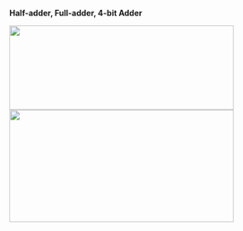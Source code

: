 **Half-adder, Full-adder, 4-bit Adder**

<img src="https://user-images.githubusercontent.com/42716711/110702187-0e0a2700-81a7-11eb-8a78-19f0a8ae68cf.png" width="400" height="150">
<img src="https://user-images.githubusercontent.com/42716711/111074180-02687a00-849f-11eb-86fb-09fab9811ef1.png" width="400" height="200">
